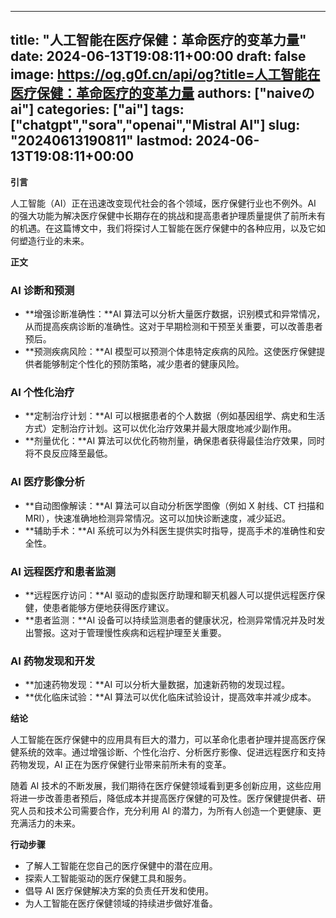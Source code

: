 
---
title: "人工智能在医疗保健：革命医疗的变革力量"
date: 2024-06-13T19:08:11+00:00
draft: false
image: https://og.g0f.cn/api/og?title=人工智能在医疗保健：革命医疗的变革力量
authors: ["naiveのai"]
categories: ["ai"]
tags: ["chatgpt","sora","openai","Mistral AI"]
slug: "20240613190811"
lastmod: 2024-06-13T19:08:11+00:00
---
**引言**

人工智能（AI）正在迅速改变现代社会的各个领域，医疗保健行业也不例外。AI 的强大功能为解决医疗保健中长期存在的挑战和提高患者护理质量提供了前所未有的机遇。在这篇博文中，我们将探讨人工智能在医疗保健中的各种应用，以及它如何塑造行业的未来。

**正文**

### AI 诊断和预测

* **增强诊断准确性：**AI 算法可以分析大量医疗数据，识别模式和异常情况，从而提高疾病诊断的准确性。这对于早期检测和干预至关重要，可以改善患者预后。
* **预测疾病风险：**AI 模型可以预测个体患特定疾病的风险。这使医疗保健提供者能够制定个性化的预防策略，减少患者的健康风险。

### AI 个性化治疗

* **定制治疗计划：**AI 可以根据患者的个人数据（例如基因组学、病史和生活方式）定制治疗计划。这可以优化治疗效果并最大限度地减少副作用。
* **剂量优化：**AI 算法可以优化药物剂量，确保患者获得最佳治疗效果，同时将不良反应降至最低。

### AI 医疗影像分析

* **自动图像解读：**AI 算法可以自动分析医学图像（例如 X 射线、CT 扫描和 MRI），快速准确地检测异常情况。这可以加快诊断速度，减少延迟。
* **辅助手术：**AI 系统可以为外科医生提供实时指导，提高手术的准确性和安全性。

### AI 远程医疗和患者监测

* **远程医疗访问：**AI 驱动的虚拟医疗助理和聊天机器人可以提供远程医疗保健，使患者能够方便地获得医疗建议。
* **患者监测：**AI 设备可以持续监测患者的健康状况，检测异常情况并及时发出警报。这对于管理慢性疾病和远程护理至关重要。

### AI 药物发现和开发

* **加速药物发现：**AI 可以分析大量数据，加速新药物的发现过程。
* **优化临床试验：**AI 算法可以优化临床试验设计，提高效率并减少成本。

**结论**

人工智能在医疗保健中的应用具有巨大的潜力，可以革命化患者护理并提高医疗保健系统的效率。通过增强诊断、个性化治疗、分析医疗影像、促进远程医疗和支持药物发现，AI 正在为医疗保健行业带来前所未有的变革。

随着 AI 技术的不断发展，我们期待在医疗保健领域看到更多创新应用，这些应用将进一步改善患者预后，降低成本并提高医疗保健的可及性。医疗保健提供者、研究人员和技术公司需要合作，充分利用 AI 的潜力，为所有人创造一个更健康、更充满活力的未来。

**行动步骤**

* 了解人工智能在您自己的医疗保健中的潜在应用。
* 探索人工智能驱动的医疗保健工具和服务。
* 倡导 AI 医疗保健解决方案的负责任开发和使用。
* 为人工智能在医疗保健领域的持续进步做好准备。